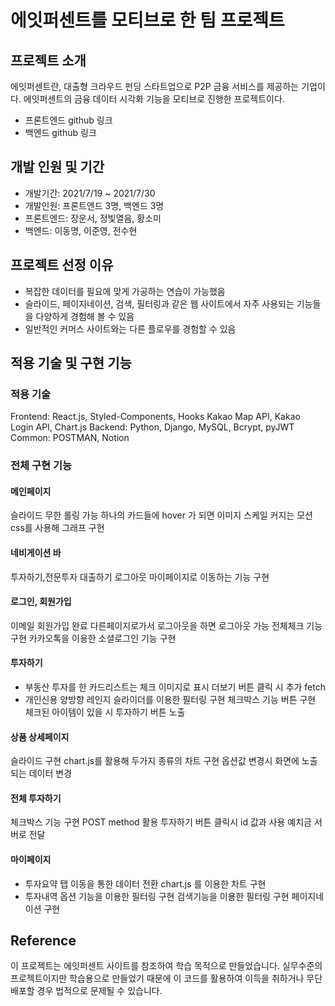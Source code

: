 # 에잇퍼센트를 모티브로 한 팀 프로젝트

## 프로젝트 소개
에잇퍼센트란, 대출형 크라우드 펀딩 스타트업으로 P2P 금융 서비스를 제공하는 기업이다.
에잇퍼센트의 금융 데이터 시각화 기능을 모티브로 진행한 프로젝트이다.

- 프론트엔드 github 링크
- 백엔드 github 링크

## 개발 인원 및 기간
- 개발기간: 2021/7/19 ~ 2021/7/30
- 개발인원: 프론트엔드 3명, 백엔드 3명
- 프론트엔드: 장운서, 정빛열음, 황소미
- 백엔드: 이동명, 이준영, 전수현

## 프로젝트 선정 이유
- 복잡한 데이터를 필요에 맞게 가공하는 연습이 가능했음
- 슬라이드, 페이지네이션, 검색, 필터링과 같은 웹 사이트에서 자주 사용되는 기능들을 다양하게 경험해 볼 수 있음
- 일반적인 커머스 사이트와는 다른 플로우를 경험할 수 있음

## 적용 기술 및 구현 기능

### 적용 기술
Frontend: React.js, Styled-Components, Hooks
                Kakao Map API, Kakao Login API, Chart.js
Backend: Python, Django, MySQL, Bcrypt, pyJWT
Common: POSTMAN, Notion

### 전체 구현 기능
#### 메인페이지
슬라이드 무한 롤링 가능
하나의 카드들에 hover 가 되면 이미지 스케일 커지는 모션
css를 사용해 그래프 구현

#### 네비게이션 바
투자하기,전문투자 대출하기 로그아웃 마이페이지로 이동하는 기능 구현

#### 로그인, 회원가입
이메일 회원가입 완료
다른페이지로가서 로그아웃을 하면 로그아웃 가능
전체체크 기능 구현
카카오톡을 이용한 소셜로그인 기능 구현

#### 투자하기
- 부동산
투자를 한 카드리스트는 체크 이미지로 표시
더보기 버튼 클릭 시 추가 fetch
- 개인신용
양방향 레인지 슬라이더를 이용한 필터링 구현
체크박스 기능 버튼 구현
체크된 아이템이 있을 시 투자하기 버튼 노출

#### 상품 상세페이지
슬라이드 구현
chart.js를 활용해 두가지 종류의 차트 구현
옵션값 변경시 화면에 노출되는 데이터 변경

#### 전체 투자하기
체크박스 기능 구현
POST method 활용
투자하기 버튼 클릭시 id 값과 사용 예치금 서버로 전달

#### 마이페이지
- 투자요약
탭 이동을 통한 데이터 전환
chart.js 를 이용한 차트 구현
- 투자내역
옵션 기능을 이용한 필터링 구현
검색기능을 이용한 필터링 구현
페이지네이션 구현

## Reference
이 프로젝트는 에잇퍼센트 사이트를 참조하여 학습 목적으로 만들었습니다.
실무수준의 프로젝트이지만 학습용으로 만들었기 때문에 이 코드를 활용하여 이득을 취하거나 무단 배포할 경우 법적으로 문제될 수 있습니다.
